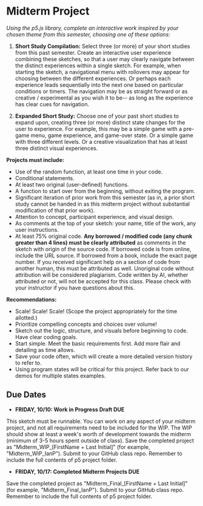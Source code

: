 # **Midterm Project**
_Using the p5.js library, complete an interactive work inspired by your chosen theme from this semester, choosing one of these options:_  
  
1. **Short Study Compilation:** Select three (or more) of your short studies from this past semester. Create an interactive user experience combining these sketches, so that a user may clearly navigate between the distinct experiences within a single sketch. For example, when starting the sketch, a navigational menu with rollovers may appear for choosing between the different experiences. Or perhaps each experience leads sequentially into the next one based on particular conditions or timers. The navigation may be as straight forward or as creative / experimental as you wish it to be-- as long as the experience has clear cues for navigation.     

2. **Expanded Short Study:** Choose one of your past short studies to expand upon, creating three (or more) distinct state changes for the user to experience. For example, this may be a simple game with a pre-game menu, game experience, and game-over state. Or a simple game with three different levels. Or a creative visualization that has at least three distinct visual experiences.   
  
 
**Projects must include:**   
*  Use of the random function, at least one time in your code.     
*  Conditional statements.  
*  At least two original (user-defined) functions.                
*  A function to start over from the beginning, without exiting the program.    
*  Significant iteration of prior work from this semester (as in, a prior short study cannot be handed in as this midterm project without substantial modification of that prior work).       
*  Attention to concept, participant experience, and visual design.      
*  As comments at the top of your sketch: your name, title of the work, any user instructions.    
*  At least 75% original code. **Any borrowed / modified code (any chunk greater than 4 lines) must be clearly attributed** as comments in the sketch with origin of the source code. If borrowed code is from online, include the URL source. If borrowed from a book, include the exact page number. If you received significant help on a section of code from another human, this must be attributed as well. Unoriginal code without attribution will be considered plagiarism. Code written by AI, whether attributed or not, will not be accepted for this class. Please check with your instructor if you have questions about this.            
   

**Recommendations:**  
*  Scale! Scale! Scale! (Scope the project appropriately for the time allotted.)    
*  Prioritize compelling concepts and choices over volume!    
*  Sketch out the logic, structure, and visuals before beginning to code. Have clear coding goals.         
*  Start simple. Meet the basic requirements first. Add more flair and detailing as time allows.    
*  Save your code often, which will create a more detailed version history to refer to.     
*  Using program states will be critical for this project. Refer back to our demos for multiple states examples.    
  
## **Due Dates**
* **FRIDAY, 10/10: Work in Progress Draft DUE** 

This sketch must be runnable. You can work on any aspect of your midterm project, and not all requirements need to be included for the WIP. The WIP should show at least a week's worth of development towards the midterm (minimum of 3-5 hours spent outside of class). Save the completed project as "Midterm_WIP_[FirstName + Last Initial]" (for example, "Midterm_WIP_IanP"). Submit to your GitHub class repo. Remember to include the full contents of p5 project folder.
 
* **FRIDAY, 10/17: Completed Midterm Projects DUE** 

Save the completed project as "Midterm_Final_[FirstName + Last Initial]" (for example, "Midterm_Final_IanP"). Submit to your GitHub class repo. Remember to include the full contents of p5 project folder.
 